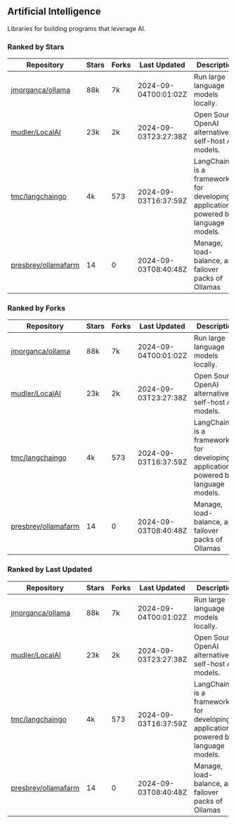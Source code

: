 ## Artificial Intelligence

Libraries for building programs that leverage AI.

### Ranked by Stars

| Repository | Stars | Forks | Last Updated | Description | 
|------------|-------|-------|--------------|-------------|
| [jmorganca/ollama](https://github.com/jmorganca/ollama) | 88k | 7k | 2024-09-04T00:01:02Z |  Run large language models locally. |
| [mudler/LocalAI](https://github.com/mudler/LocalAI) | 23k | 2k | 2024-09-03T23:27:38Z |  Open Source OpenAI alternative, self-host AI models. |
| [tmc/langchaingo](https://github.com/tmc/langchaingo) | 4k | 573 | 2024-09-03T16:37:59Z |  LangChainGo is a framework for developing applications powered by language models. |
| [presbrey/ollamafarm](https://github.com/presbrey/ollamafarm) | 14 | 0 | 2024-09-03T08:40:48Z |  Manage, load-balance, and failover packs of Ollamas |

### Ranked by Forks

| Repository | Stars | Forks | Last Updated | Description | 
|------------|-------|-------|--------------|-------------|
| [jmorganca/ollama](https://github.com/jmorganca/ollama) | 88k | 7k | 2024-09-04T00:01:02Z |  Run large language models locally. |
| [mudler/LocalAI](https://github.com/mudler/LocalAI) | 23k | 2k | 2024-09-03T23:27:38Z |  Open Source OpenAI alternative, self-host AI models. |
| [tmc/langchaingo](https://github.com/tmc/langchaingo) | 4k | 573 | 2024-09-03T16:37:59Z |  LangChainGo is a framework for developing applications powered by language models. |
| [presbrey/ollamafarm](https://github.com/presbrey/ollamafarm) | 14 | 0 | 2024-09-03T08:40:48Z |  Manage, load-balance, and failover packs of Ollamas |

### Ranked by Last Updated

| Repository | Stars | Forks | Last Updated | Description | 
|------------|-------|-------|--------------|-------------|
| [jmorganca/ollama](https://github.com/jmorganca/ollama) | 88k | 7k | 2024-09-04T00:01:02Z |  Run large language models locally. |
| [mudler/LocalAI](https://github.com/mudler/LocalAI) | 23k | 2k | 2024-09-03T23:27:38Z |  Open Source OpenAI alternative, self-host AI models. |
| [tmc/langchaingo](https://github.com/tmc/langchaingo) | 4k | 573 | 2024-09-03T16:37:59Z |  LangChainGo is a framework for developing applications powered by language models. |
| [presbrey/ollamafarm](https://github.com/presbrey/ollamafarm) | 14 | 0 | 2024-09-03T08:40:48Z |  Manage, load-balance, and failover packs of Ollamas |

